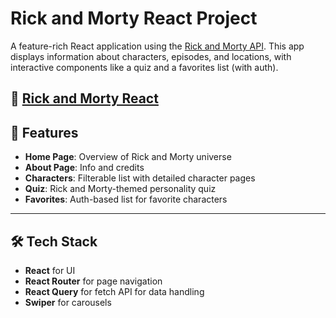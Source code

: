 # Rick and Morty React Project

A feature-rich React application using the [Rick and Morty API](https://rickandmortyapi.com/). This app displays information about characters, episodes, and locations, with interactive components like a quiz and a favorites list (with auth).

🔗 [Rick and Morty React](https://darth-ram.netlify.app/)
---

## 🚀 Features

- **Home Page**: Overview of Rick and Morty universe
- **About Page**: Info and credits
- **Characters**: Filterable list with detailed character pages
- **Quiz**: Rick and Morty-themed personality quiz
- **Favorites**: Auth-based list for favorite characters
---

## 🛠️ Tech Stack

- **React** for UI
- **React Router** for page navigation
- **React Query** for fetch API for data handling
- **Swiper** for carousels
